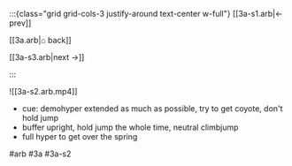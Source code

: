 :::{class="grid grid-cols-3 justify-around text-center w-full"}
[[3a-s1.arb|← prev]]

[[3a.arb|⌂ back]]

[[3a-s3.arb|next →]]

:::

![[3a-s2.arb.mp4]]

* cue: demohyper extended as much as possible, try to get coyote, don't hold jump
* buffer upright, hold jump the whole time, neutral climbjump
* full hyper to get over the spring

#arb #3a #3a-s2

